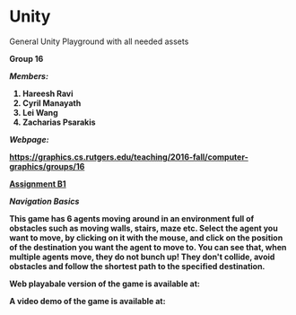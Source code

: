 # Unity
General Unity Playground with all needed assets

<b>Group 16<b>

<i>Members:</i>

1. Hareesh Ravi
2. Cyril Manayath
3. Lei Wang
4. Zacharias Psarakis

<i>Webpage:</i>

https://graphics.cs.rutgers.edu/teaching/2016-fall/computer-graphics/groups/16

<b><u>Assignment B1</u></b> 

<i>Navigation Basics</i>

This game has 6 agents moving around in an environment full of obstacles such as moving walls, stairs, maze etc.
Select the agent you want to move, by clicking on it with the mouse, and click on the position of the destination 
you want the agent to move to. You can see that, when multiple agents move, they do not bunch up! They don't 
collide, avoid obstacles and follow the shortest path to the specified destination.

Web playabale version of the game is available at:


A video demo of the game is available at:


